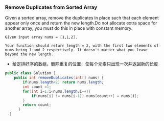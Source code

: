 ### Remove Duplicates from Sorted Array

Given a sorted array, remove the duplicates in place such that each element appear only once and return the new length.Do not allocate extra space for another array, you must do this in place with constant memory.

```
Given input array nums = [1,1,2],

Your function should return length = 2, with the first two elements of nums being 1 and 2 respectively. It doesn't matter what you leave beyond the new length.
```
* 给定排好序的数组，删除重复的位置，使每个元素只出现一次并返回新的长度

``` java
public class Solution {
    public int removeDuplicates(int[] nums) {
        if(nums.length<2) return nums.length;
        int count =1;
        for(int i=1;i<nums.length;i++){
            if(nums[i] != nums[i-1]) nums[count++] = nums[i];
        }
        return count;
      }
  }
```